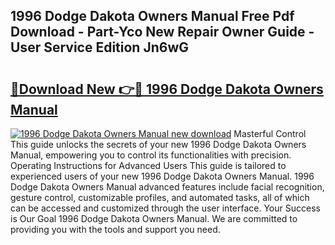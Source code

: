 ## 1996 Dodge Dakota Owners Manual Free Pdf Download - Part-Yco New Repair Owner Guide - User Service Edition Jn6wG

# <h2><a href="http://bc11679.oget.top/?id=1996+Dodge+Dakota+Owners+Manual">🔗Download New 👉🔴 1996 Dodge Dakota Owners Manual</a></h2>

[![1996 Dodge Dakota Owners Manual new download](https://i.imgur.com/5g1atiW.png)](http://bc11679.oget.top/?id=1996+Dodge+Dakota+Owners+Manual)
Masterful Control This guide unlocks the secrets of your new 1996 Dodge Dakota Owners Manual, empowering you to control its functionalities with precision. Operating Instructions for Advanced Users This guide is tailored to experienced users of your new 1996 Dodge Dakota Owners Manual. 1996 Dodge Dakota Owners Manual advanced features include facial recognition, gesture control, customizable profiles, and automated tasks, all of which can be accessed and customized through the user interface. Your Success is Our Goal 1996 Dodge Dakota Owners Manual. We are committed to providing you with the tools and support you need.
